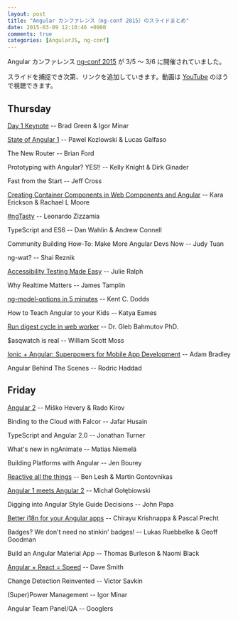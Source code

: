 ```yaml
---
layout: post
title: "Angular カンファレンス（ng-conf 2015）のスライドまとめ"
date: 2015-03-09 12:10:46 +0900
comments: true
categories: [AngularJS, ng-conf]
---
```


Angular カンファレンス [ng-conf 2015](http://www.ng-conf.org) が 3/5 〜 3/6 に開催されていました。

スライドを捕捉でき次第、リンクを追加していきます。動画は [YouTube](https://www.youtube.com/channel/UCm9iiIfgmVODUJxINecHQkA) のほうで視聴できます。

## Thursday

[Day 1 Keynote](https://docs.google.com/presentation/d/1d03YJ1gKhMZkV-87m9lsS_gnXASVDdSfYvuvzHIro6g/pub?start=false&loop=false&delayms=3000&slide=id.p)
-- Brad Green & Igor Minar

[State of Angular 1](https://docs.google.com/presentation/d/1_3JH2nlubaktyaKzWo7ikBP2QWzaK1w7IEfLDH_x3lU/edit#slide=id.p)
-- Pawel Kozlowski & Lucas Galfaso

The New Router
-- Brian Ford

Prototyping with Angular? YES!!
-- Kelly Knight & Dirk Ginader

Fast from the Start
-- Jeff Cross

[Creating Container Components in Web Components and Angular](https://docs.google.com/presentation/d/1SZ05jFRF9Rfsrn39z5-vdyLbY37XZGEgQfZ1uIOaEEo/pub?start=false&loop=false#slide=id.g6326acee8_1314)
-- Kara Erickson & Rachael L Moore

[#ngTasty](http://zizzamia.github.io/building-high-performance-measurable-directives/)
-- Leonardo Zizzamia

TypeScript and ES6
-- Dan Wahlin & Andrew Connell

Community Building How-To: Make More Angular Devs Now
-- Judy Tuan

ng-wat?
-- Shai Reznik

[Accessibility Testing Made Easy](https://docs.google.com/presentation/d/1V8sRYKiEfXtD0fNYKHUQPAni70IpZxrRKuX0V4UHDD4/view#slide=id.p)
-- Julie Ralph

Why Realtime Matters
-- James Tamplin

[ng-model-options in 5 minutes](http://slides.com/kentcdodds/ng-model-options-in-5-minutes#/)
-- Kent C. Dodds

How to Teach Angular to your Kids
-- Katya Eames

[Run digest cycle in web worker](http://slides.com/bahmutov/run-digest-cycle-in-web-worker#/)
-- Dr. Gleb Bahmutov PhD.

$asqwatch is real
-- William Scott Moss

[Ionic + Angular: Superpowers for Mobile App Development](http://adamdbradley.github.io/ionic-present/#/)
-- Adam Bradley

Angular Behind The Scenes
-- Rodric Haddad


## Friday

[Angular 2](https://docs.google.com/presentation/d/1XoizA8Dm_S3SU1jYPERmgWVIbqjGOXolpF3Jm2b8xKA/edit#slide=id.p)
-- Miško Hevery & Rado Kirov

Binding to the Cloud with Falcor
-- Jafar Husain

TypeScript and Angular 2.0
-- Jonathan Turner

What's new in ngAnimate
-- Matias Niemelä

Building Platforms with Angular
-- Jen Bourey

[Reactive all the things](http://mgonto.github.io/reactive-all-the-things-talk/#1)
-- Ben Lesh & Martin Gontovnikas

[Angular 1 meets Angular 2](http://mzgol.github.io/slides/ng-1-meets-ng-2/#/)
-- Michał Gołębiowski

Digging into Angular Style Guide Decisions
-- John Papa

[Better i18n for your Angular apps](https://pascalprecht.github.io/slides/better-i18n-for-your-angular-apps/#/)
-- Chirayu Krishnappa & Pascal Precht

Badges? We don't need no stinkin' badges!
-- Lukas Ruebbelke & Geoff Goodman

Build an Angular Material App
-- Thomas Burleson & Naomi Black

[Angular + React = Speed](http://bit.ly/1Md6f8W)
-- Dave Smith

Change Detection Reinvented
-- Victor Savkin

(Super)Power Management
-- Igor Minar

Angular Team Panel/QA
-- Googlers
